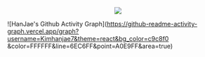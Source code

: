 <div align= "center">
    <img src="https://capsule-render.vercel.app/api?type=waving&color=0:8479d2,100:074474&height=240&text=HanJae's%20Github&animation=&fontColor=ffffff&fontSize=40" />
</div>


![HanJae's Github Activity Graph](https://github-readme-activity-graph.vercel.app/graph?username=Kimhanjae7&theme=react&bg_color=c9c8f0 &color=FFFFFF&line=6EC6FF&point=A0E9FF&area=true)



